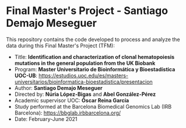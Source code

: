 # Final Master's Project - Santiago Demajo Meseguer

This repository contains the code developed to process and analyze the data during this Final Master's Project (TFM):

- Title: **Identification and characterization of clonal hematopoiesis mutations in the general population from the UK Biobank**
- Program: **Master Universitario de Bioinformática y Bioestadística UOC-UB**: https://estudios.uoc.edu/es/masters-universitarios/bioinformatica-bioestadistica/presentacion
- Author: **Santiago Demajo Meseguer**
- Directed by: **Núria López-Bigas** and **Abel González-Pérez**
- Academic supervisor UOC: **Óscar Reina García**
- Study performed at the Barcelona Biomedical Genomics Lab (IRB Barcelona): https://bbglab.irbbarcelona.org/
- Date: February-June 2021
